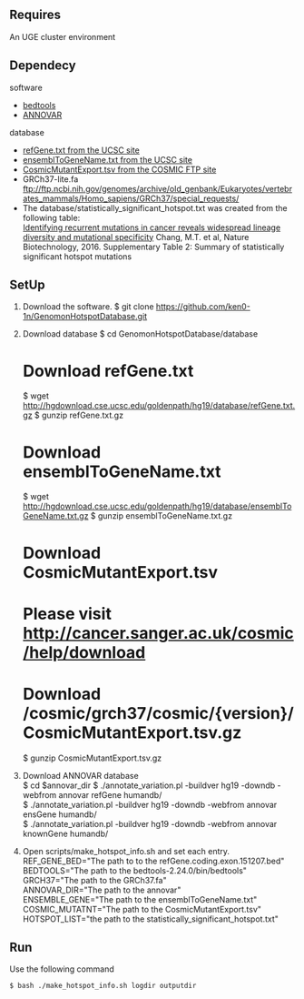 
Requires
----------

An UGE cluster environment

Dependecy
----------

software
* [bedtools](https://code.google.com/p/bedtools/)
* [ANNOVAR](http://annovar.openbioinformatics.org/en/latest/user-guide/download/)

database
* [refGene.txt from the UCSC site](http://hgdownload.cse.ucsc.edu/goldenpath/hg19/database/)
* [ensemblToGeneName.txt from the UCSC site](http://hgdownload.cse.ucsc.edu/goldenpath/hg19/database/)
* [CosmicMutantExport.tsv from the COSMIC FTP site](http://cancer.sanger.ac.uk/cosmic/download)
* GRCh37-lite.fa
  ftp://ftp.ncbi.nih.gov/genomes/archive/old_genbank/Eukaryotes/vertebrates_mammals/Homo_sapiens/GRCh37/special_requests/
* The database/statistically_significant_hotspot.txt was created from the following table:    
  [Identifying recurrent mutations in cancer reveals widespread lineage diversity and mutational specificity](http://www.nature.com/nbt/journal/v34/n2/full/nbt.3391.html) Chang, M.T. et al, Nature Biotechnology, 2016.
  Supplementary Table 2: Summary of statistically significant hotspot mutations


SetUp
----------

1. Download the software.
    $ git clone https://github.com/ken0-1n/GenomonHotspotDatabase.git
    
2. Download database
    $ cd GenomonHotspotDatabase/database
    # Download refGene.txt
    $ wget http://hgdownload.cse.ucsc.edu/goldenpath/hg19/database/refGene.txt.gz 
    $ gunzip refGene.txt.gz
    # Download ensemblToGeneName.txt
    $ wget http://hgdownload.cse.ucsc.edu/goldenpath/hg19/database/ensemblToGeneName.txt.gz
    $ gunzip ensemblToGeneName.txt.gz
    # Download CosmicMutantExport.tsv
    # Please visit http://cancer.sanger.ac.uk/cosmic/help/download
    # Download /cosmic/grch37/cosmic/{version}/CosmicMutantExport.tsv.gz
    $ gunzip CosmicMutantExport.tsv.gz
   
3. Download ANNOVAR database   
    $ cd $annovar_dir
    $ ./annotate_variation.pl -buildver hg19 -downdb -webfrom annovar refGene humandb/  
    $ ./annotate_variation.pl -buildver hg19 -downdb -webfrom annovar ensGene humandb/  
    $ ./annotate_variation.pl -buildver hg19 -downdb -webfrom annovar knownGene humandb/  

4. Open scripts/make_hotspot_info.sh and set each entry.  
    REF_GENE_BED="The path to to the refGene.coding.exon.151207.bed"  
    BEDTOOLS="The path to the bedtools-2.24.0/bin/bedtools"  
    GRCH37="The path to the GRCh37.fa"  
    ANNOVAR_DIR="The path to the annovar"  
    ENSEMBLE_GENE="The path to the ensemblToGeneName.txt"  
    COSMIC_MUTATNT="The path to the CosmicMutantExport.tsv"  
    HOTSPOT_LIST="the path to the statistically_significant_hotspot.txt"  

Run
---

Use the following command

    $ bash ./make_hotspot_info.sh logdir outputdir
    
